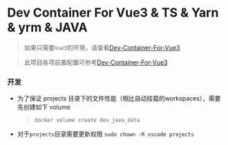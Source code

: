 Dev Container For Vue3 & TS & Yarn & yrm & JAVA
==========

> 如果只需要`Vue3`的环境，请查看[Dev-Container-For-Vue3](https://github.com/icuxika/Dev-Container-For-Vue3)

> 此项目各项前置配置可参考[Dev-Container-For-Vue3](https://github.com/icuxika/Dev-Container-For-Vue3)

### 开发
- 为了保证 projects 目录下的文件性能（相比自动挂载的workspaces），需要先创建如下 volume
  > `docker volume create dev_java_data`

- 对于`projects`目录需要更新权限 `sudo chown -R vscode projects`